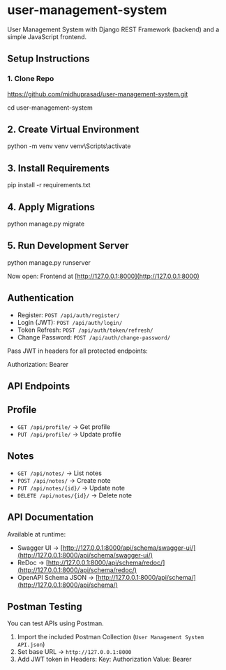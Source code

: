 # user-management-system
User Management System with Django REST Framework (backend) and a simple JavaScript frontend.


## Setup Instructions

### 1. Clone Repo

https://github.com/midhuprasad/user-management-system.git

 cd user-management-system

## 2. Create Virtual Environment

python -m venv venv
venv\Scripts\activate      

## 3. Install Requirements

pip install -r requirements.txt

## 4. Apply Migrations

python manage.py migrate

## 5. Run Development Server

python manage.py runserver

Now open:
Frontend at [http://127.0.0.1:8000](http://127.0.0.1:8000)


## Authentication

* Register: `POST /api/auth/register/`
* Login (JWT): `POST /api/auth/login/`
* Token Refresh: `POST /api/auth/token/refresh/`
* Change Password: `POST /api/auth/change-password/`

Pass JWT in headers for all protected endpoints:

Authorization: Bearer <your-access-token>

## API Endpoints

## Profile

* `GET /api/profile/` → Get profile
* `PUT /api/profile/` → Update profile

## Notes

* `GET /api/notes/` → List notes
* `POST /api/notes/` → Create note
* `PUT /api/notes/{id}/` → Update note
* `DELETE /api/notes/{id}/` → Delete note

## API Documentation

Available at runtime:

* Swagger UI → [http://127.0.0.1:8000/api/schema/swagger-ui/](http://127.0.0.1:8000/api/schema/swagger-ui/)
* ReDoc → [http://127.0.0.1:8000/api/schema/redoc/](http://127.0.0.1:8000/api/schema/redoc/)
* OpenAPI Schema JSON → [http://127.0.0.1:8000/api/schema/](http://127.0.0.1:8000/api/schema/)


## Postman Testing

You can test APIs using Postman.

1. Import the included Postman Collection (`User Management System API.json`)
2. Set base URL → `http://127.0.0.1:8000`
3. Add JWT token in Headers:
   Key: Authorization
   Value: Bearer <your-access-token>
